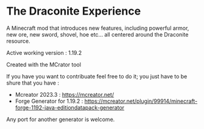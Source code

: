 # The Draconite Experience

A Minecraft mod that introduces new features, including powerful armor, new ore, new sword, shovel, hoe etc... all centered around the Draconite resource.

Active working version : 1.19.2

Created with the MCrator tool

If you have you want to contribuate feel free to do it; you just have to be shure that you have : 
- Mcreator 2023.3 : https://mcreator.net/
- Forge Generator for 1.19.2 : https://mcreator.net/plugin/99914/minecraft-forge-1192-java-editiondatapack-generator

Any port for another generator is welcome.

